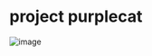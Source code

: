 # project purplecat
 ![image](https://github.com/jeffmacdonald7/purplecat/assets/38753410/57a4cf10-0316-4095-bda9-93055b35afc6)

